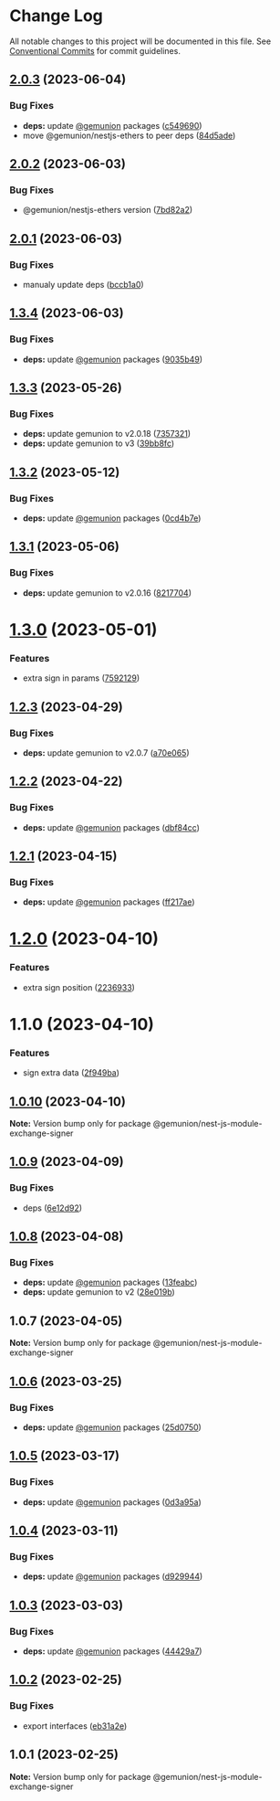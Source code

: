 # Change Log

All notable changes to this project will be documented in this file.
See [Conventional Commits](https://conventionalcommits.org) for commit guidelines.

## [2.0.3](https://github.com/gemunion/nestjs-packages/compare/@gemunion/nest-js-module-exchange-signer@2.0.2...@gemunion/nest-js-module-exchange-signer@2.0.3) (2023-06-04)

### Bug Fixes

- **deps:** update [@gemunion](https://github.com/gemunion) packages ([c549690](https://github.com/gemunion/nestjs-packages/commit/c54969058c612b28983bd1fca0f5311b3f6d1fe6))
- move @gemunion/nestjs-ethers to peer deps ([84d5ade](https://github.com/gemunion/nestjs-packages/commit/84d5adea758b468d604594f0561d4d05123af2ee))

## [2.0.2](https://github.com/gemunion/nestjs-packages/compare/@gemunion/nest-js-module-exchange-signer@2.0.1...@gemunion/nest-js-module-exchange-signer@2.0.2) (2023-06-03)

### Bug Fixes

- @gemunion/nestjs-ethers version ([7bd82a2](https://github.com/gemunion/nestjs-packages/commit/7bd82a2f8c2d500c26206b78f88e0760147a5c6c))

## [2.0.1](https://github.com/gemunion/nestjs-packages/compare/@gemunion/nest-js-module-exchange-signer@1.3.4...@gemunion/nest-js-module-exchange-signer@2.0.1) (2023-06-03)

### Bug Fixes

- manualy update deps ([bccb1a0](https://github.com/gemunion/nestjs-packages/commit/bccb1a095df18dac807d7d5189502e3239236230))

## [1.3.4](https://github.com/gemunion/nestjs-packages/compare/@gemunion/nest-js-module-exchange-signer@1.3.3...@gemunion/nest-js-module-exchange-signer@1.3.4) (2023-06-03)

### Bug Fixes

- **deps:** update [@gemunion](https://github.com/gemunion) packages ([9035b49](https://github.com/gemunion/nestjs-packages/commit/9035b491f5f75bb0f3d31548bf74b87e32fb1d92))

## [1.3.3](https://github.com/gemunion/nestjs-packages/compare/@gemunion/nest-js-module-exchange-signer@1.3.2...@gemunion/nest-js-module-exchange-signer@1.3.3) (2023-05-26)

### Bug Fixes

- **deps:** update gemunion to v2.0.18 ([7357321](https://github.com/gemunion/nestjs-packages/commit/7357321922f3342b8e97a24abce50c6e064f5e14))
- **deps:** update gemunion to v3 ([39bb8fc](https://github.com/gemunion/nestjs-packages/commit/39bb8fc0838b96f8a391d7274a457acd9ce7d51c))

## [1.3.2](https://github.com/gemunion/nestjs-packages/compare/@gemunion/nest-js-module-exchange-signer@1.3.1...@gemunion/nest-js-module-exchange-signer@1.3.2) (2023-05-12)

### Bug Fixes

- **deps:** update [@gemunion](https://github.com/gemunion) packages ([0cd4b7e](https://github.com/gemunion/nestjs-packages/commit/0cd4b7e91eb99463fd3457b468cc55c23c6e485c))

## [1.3.1](https://github.com/gemunion/nestjs-packages/compare/@gemunion/nest-js-module-exchange-signer@1.3.0...@gemunion/nest-js-module-exchange-signer@1.3.1) (2023-05-06)

### Bug Fixes

- **deps:** update gemunion to v2.0.16 ([8217704](https://github.com/gemunion/nestjs-packages/commit/821770490df7b01b150230dbfe56f0465ac28b8e))

# [1.3.0](https://github.com/gemunion/nestjs-packages/compare/@gemunion/nest-js-module-exchange-signer@1.2.3...@gemunion/nest-js-module-exchange-signer@1.3.0) (2023-05-01)

### Features

- extra sign in params ([7592129](https://github.com/gemunion/nestjs-packages/commit/7592129d3b081aac500f7773d84ee449035e542e))

## [1.2.3](https://github.com/gemunion/nestjs-packages/compare/@gemunion/nest-js-module-exchange-signer@1.2.2...@gemunion/nest-js-module-exchange-signer@1.2.3) (2023-04-29)

### Bug Fixes

- **deps:** update gemunion to v2.0.7 ([a70e065](https://github.com/gemunion/nestjs-packages/commit/a70e06577395759dab7765a584520cd8279dec0b))

## [1.2.2](https://github.com/gemunion/nestjs-packages/compare/@gemunion/nest-js-module-exchange-signer@1.2.1...@gemunion/nest-js-module-exchange-signer@1.2.2) (2023-04-22)

### Bug Fixes

- **deps:** update [@gemunion](https://github.com/gemunion) packages ([dbf84cc](https://github.com/gemunion/nestjs-packages/commit/dbf84ccd0b38f1bbb7093be908767a9ab3d26795))

## [1.2.1](https://github.com/gemunion/nestjs-packages/compare/@gemunion/nest-js-module-exchange-signer@1.2.0...@gemunion/nest-js-module-exchange-signer@1.2.1) (2023-04-15)

### Bug Fixes

- **deps:** update [@gemunion](https://github.com/gemunion) packages ([ff217ae](https://github.com/gemunion/nestjs-packages/commit/ff217ae8cbcef6e9eb8bf12a4e66c71e378d21f7))

# [1.2.0](https://github.com/gemunion/nestjs-packages/compare/@gemunion/nest-js-module-exchange-signer@1.1.0...@gemunion/nest-js-module-exchange-signer@1.2.0) (2023-04-10)

### Features

- extra sign position ([2236933](https://github.com/gemunion/nestjs-packages/commit/2236933da0580e06e724fabdc9771c98dc58e6f0))

# 1.1.0 (2023-04-10)

### Features

- sign extra data ([2f949ba](https://github.com/gemunion/nestjs-packages/commit/2f949baf34bcaeb2b5e8550df0a4686cdc1cf2b1))

## [1.0.10](https://github.com/gemunion/nestjs-packages/compare/@gemunion/nest-js-module-exchange-signer@1.0.9...@gemunion/nest-js-module-exchange-signer@1.0.10) (2023-04-10)

**Note:** Version bump only for package @gemunion/nest-js-module-exchange-signer

## [1.0.9](https://github.com/gemunion/nestjs-packages/compare/@gemunion/nest-js-module-exchange-signer@1.0.8...@gemunion/nest-js-module-exchange-signer@1.0.9) (2023-04-09)

### Bug Fixes

- deps ([6e12d92](https://github.com/gemunion/nestjs-packages/commit/6e12d92fbe68b407743489754dabbc0b412395ee))

## [1.0.8](https://github.com/gemunion/nestjs-packages/compare/@gemunion/nest-js-module-exchange-signer@1.0.7...@gemunion/nest-js-module-exchange-signer@1.0.8) (2023-04-08)

### Bug Fixes

- **deps:** update [@gemunion](https://github.com/gemunion) packages ([13feabc](https://github.com/gemunion/nestjs-packages/commit/13feabcb5a7ff9a84a6329f40e3072903f0ec65f))
- **deps:** update gemunion to v2 ([28e019b](https://github.com/gemunion/nestjs-packages/commit/28e019b623422f087920ec64e538def69c4b1b7c))

## 1.0.7 (2023-04-05)

**Note:** Version bump only for package @gemunion/nest-js-module-exchange-signer

## [1.0.6](https://github.com/gemunion/nestjs-packages/compare/@gemunion/nest-js-module-exchange-signer@1.0.5...@gemunion/nest-js-module-exchange-signer@1.0.6) (2023-03-25)

### Bug Fixes

- **deps:** update [@gemunion](https://github.com/gemunion) packages ([25d0750](https://github.com/gemunion/nestjs-packages/commit/25d07509e5edac58f2d32af34b683b829aa65c80))

## [1.0.5](https://github.com/gemunion/nestjs-packages/compare/@gemunion/nest-js-module-exchange-signer@1.0.4...@gemunion/nest-js-module-exchange-signer@1.0.5) (2023-03-17)

### Bug Fixes

- **deps:** update [@gemunion](https://github.com/gemunion) packages ([0d3a95a](https://github.com/gemunion/nestjs-packages/commit/0d3a95a44d3fd1b6fe5835753cbba82254773213))

## [1.0.4](https://github.com/gemunion/nestjs-packages/compare/@gemunion/nest-js-module-exchange-signer@1.0.3...@gemunion/nest-js-module-exchange-signer@1.0.4) (2023-03-11)

### Bug Fixes

- **deps:** update [@gemunion](https://github.com/gemunion) packages ([d929944](https://github.com/gemunion/nestjs-packages/commit/d929944bad6034ca3b1ba1ec9b2397e251b26d48))

## [1.0.3](https://github.com/gemunion/nestjs-packages/compare/@gemunion/nest-js-module-exchange-signer@1.0.2...@gemunion/nest-js-module-exchange-signer@1.0.3) (2023-03-03)

### Bug Fixes

- **deps:** update [@gemunion](https://github.com/gemunion) packages ([44429a7](https://github.com/gemunion/nestjs-packages/commit/44429a7dc07ed7e95e5136e4711e53006e32da9f))

## [1.0.2](https://github.com/gemunion/nestjs-packages/compare/@gemunion/nest-js-module-exchange-signer@1.0.1...@gemunion/nest-js-module-exchange-signer@1.0.2) (2023-02-25)

### Bug Fixes

- export interfaces ([eb31a2e](https://github.com/gemunion/nestjs-packages/commit/eb31a2e56e1732fee6cda6be1194a791725f1e47))

## 1.0.1 (2023-02-25)

**Note:** Version bump only for package @gemunion/nest-js-module-exchange-signer
